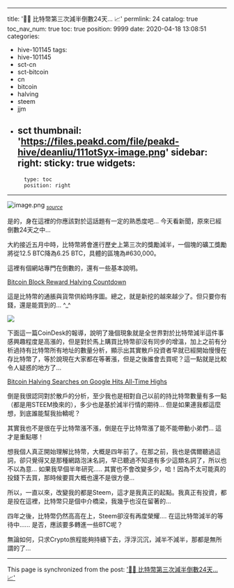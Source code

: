 
---
title: '👷🏽 比特幣第三次減半倒數24天... 📈'
permlink: 24
catalog: true
toc_nav_num: true
toc: true
position: 9999
date: 2020-04-18 13:08:51
categories:
- hive-101145
tags:
- hive-101145
- sct-cn
- sct-bitcoin
- cn
- bitcoin
- halving
- steem
- jjm
- sct
thumbnail: 'https://files.peakd.com/file/peakd-hive/deanliu/111otSyx-image.png'
sidebar:
    right:
        sticky: true
widgets:
    -
        type: toc
        position: right
---


![image.png](https://files.peakd.com/file/peakd-hive/deanliu/111otSyx-image.png)
<sub>*[source](https://www.bitcoinblockhalf.com/)*</sub>

是的，身在這裡的你應該對於這話題有一定的熟悉度吧... 今天看新聞，原來已經倒數24天之中... 

大約接近五月中時，比特幣將會進行歷史上第三次的獎勵減半，一個塊的礦工獎勵將從12.5 BTC降為6.25 BTC，具體的區塊為#630,000。

這裡有個網站專門在倒數的，還有一些基本說明。

[Bitcoin Block Reward Halving Countdown](https://www.bitcoinblockhalf.com/)

這是比特幣的通脹與貨幣供給時序圖。總之，就是新挖的越來越少了。但只要你有錢，還是能買到的... ^_^

![](https://www.bitcoinblockhalf.com/images/bitcoin-inflation-chart.png)

下面這一篇CoinDesk的報導，說明了幾個現象就是全世界對於比特幣減半這件事感興趣程度是高漲的，但是對於馬上購買比特幣卻沒有同步的增溫，加上之前有分析過持有比特幣所有地址的數量分析，顯示出其實散戶投資者早就已經開始慢慢在存比特幣了，等於說現在大家都在等著漲，但是之後誰會去買呢？這一點就是比較令人疑惑的地方了...

[Bitcoin Halving Searches on Google Hits All-Time Highs](https://www.coindesk.com/bitcoin-halving-searches-on-google-hits-all-time-highs)

倒是我很認同對於散戶的分析，至少我也是相對自己以前的持比特幣數量有多一點（都是用STEEM換來的），多少也是基於減半行情的期待... 但是如果連我都這麼想，到底誰能幫我抬轎呢？

其實我也不是很在乎比特幣漲不漲，倒是在乎比特幣漲了能不能帶動小弟們... 這才是重點哪！

想我個人真正開始理解比特幣，大概是四年前了。在那之前，我也是偶爾聽過這詞，卻只覺得又是那種網路泡沫名詞，早已聽過不知道有多少這類名詞了，所以也不以為意... 如果我早個半年研究..... 其實也不會改變多少，哈！因為不太可能真的投錢下去買，那時候要買大概也還不是很方便... 

所以，一直以來，改變我的都是Steem，這才是我真正的起點。我真正有投資，都是投在這裡，比特幣只是個中介橋梁，我幾乎也沒在留著的...

四年之後，比特幣仍然高高在上，Steem卻沒有再度榮耀.... 在這比特幣減半的等待中...... 是否，應該要多轉進一些BTC呢？

無論如何，只求Crypto旅程能夠持續下去，浮浮沉沉，減半不減半，那都是無所謂的了...

- - -

This page is synchronized from the post: ['👷🏽 比特幣第三次減半倒數24天... 📈'](https://steemit.com/@deanliu/24)
